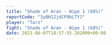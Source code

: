 ```yaml
---
title: "Shade of Aran - Wipe 1 (68%)"
reportCode: "3yBH12jdCP9bLTYJ"
player: "Tarz"
fight: "Shade of Aran - Wipe 1 (68%)"
date: 2021-06-07T18:57:55.202000+00:00
---
```

